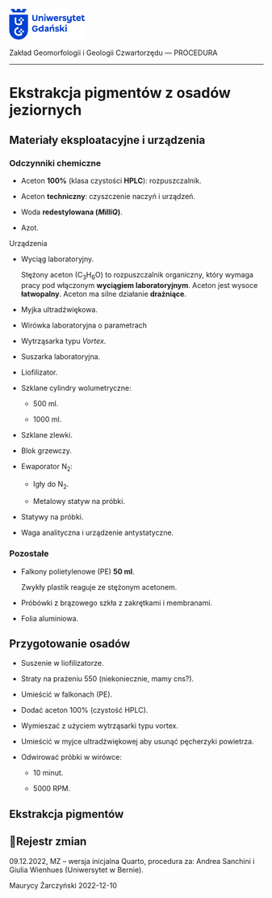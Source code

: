 
<div fig-alt="Logo: Uniwersytet Gdański" fig-align="left">

[<img src="images/log-ug_pl.png" width="150" />](https://geomorfologia.ug.edu.pl)

</div>

Zakład Geomorfologii i Geologii Czwartorzędu — PROCEDURA

------------------------------------------------------------------------

# Ekstrakcja pigmentów z osadów jeziornych

## Materiały eksploatacyjne i urządzenia

### Odczynniki chemiczne

- Aceton **100%** (klasa czystości **HPLC**): rozpuszczalnik.

- Aceton **techniczny**: czyszczenie naczyń i urządzeń.

- Woda **redestylowana (*MilliQ*)**.

- Azot.

Urządzenia

- Wyciąg laboratoryjny.

  Stężony aceton (C<sub>3</sub>H<sub>6</sub>O) to rozpuszczalnik
  organiczny, który wymaga pracy pod włączonym **wyciągiem
  laboratoryjnym**. Aceton jest wysoce **łatwopalny**. Aceton ma silne
  działanie **drażniące**.

- Myjka ultradźwiękowa.

- Wirówka laboratoryjna o parametrach

- Wytrząsarka typu *Vortex*.

- Suszarka laboratoryjna.

- Liofilizator.

- Szklane cylindry wolumetryczne:

  - 500 ml.

  - 1000 ml.

- Szklane zlewki.

- Blok grzewczy.

- Ewaporator N<sub>2</sub>:

  - Igły do N<sub>2</sub>.

  - Metalowy statyw na próbki.

- Statywy na próbki.

- Waga analityczna i urządzenie antystatyczne.

### Pozostałe

- Falkony polietylenowe (PE) **50 ml**.

  Zwykły plastik reaguje ze stężonym acetonem.

- Próbówki z brązowego szkła z zakrętkami i membranami.

- Folia aluminiowa.

## Przygotowanie osadów

- Suszenie w liofilizatorze.

- Straty na prażeniu 550 (niekoniecznie, mamy cns?).

- Umieścić w falkonach (PE).

- Dodać aceton 100% (czystość HPLC).

- Wymieszać z użyciem wytrząsarki typu vortex.

- Umieścić w myjce ultradźwiękowej aby usunąć pęcherzyki powietrza.

- Odwirować próbki w wirówce:

  - 10 minut.

  - 5000 RPM.

## Ekstrakcja pigmentów

## Rejestr zmian

09.12.2022, MZ – wersja inicjalna Quarto, procedura za: Andrea Sanchini
i Giulia Wienhues (Uniwersytet w Bernie).

Maurycy Żarczyński 2022-12-10

